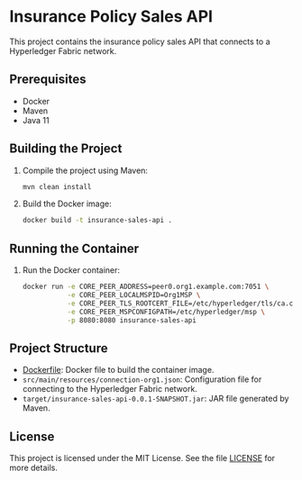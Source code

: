 # Insurance Policy Sales API

This project contains the insurance policy sales API that connects to a Hyperledger Fabric network.

## Prerequisites

- Docker
- Maven
- Java 11

## Building the Project

1. Compile the project using Maven:

    ```sh
    mvn clean install
    ```

2. Build the Docker image:

    ```sh
    docker build -t insurance-sales-api .
    ```

## Running the Container

1. Run the Docker container:

    ```sh
    docker run -e CORE_PEER_ADDRESS=peer0.org1.example.com:7051 \
               -e CORE_PEER_LOCALMSPID=Org1MSP \
               -e CORE_PEER_TLS_ROOTCERT_FILE=/etc/hyperledger/tls/ca.crt \
               -e CORE_PEER_MSPCONFIGPATH=/etc/hyperledger/msp \
               -p 8080:8080 insurance-sales-api
    ```

## Project Structure

- [Dockerfile](http://_vscodecontentref_/0): Docker file to build the container image.
- `src/main/resources/connection-org1.json`: Configuration file for connecting to the Hyperledger Fabric network.
- `target/insurance-sales-api-0.0.1-SNAPSHOT.jar`: JAR file generated by Maven.

## License

This project is licensed under the MIT License. See the file [LICENSE](http://_vscodecontentref_/1) for more details.
